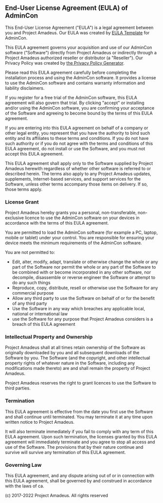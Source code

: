 End-User License Agreement (EULA) of AdminCon
---------------------------------------------

This End-User License Agreement ("EULA") is a legal agreement between
you and Project Amadeus. Our EULA was created by [EULA
Template](https://www.eulatemplate.com) for AdminCon.

This EULA agreement governs your acquisition and use of our AdminCon
software ("Software") directly from Project Amadeus or indirectly
through a Project Amadeus authorized reseller or distributor (a
"Reseller"). Our Privacy Policy was created by [the Privacy Policy
Generator](https://www.generateprivacypolicy.com/).

Please read this EULA agreement carefully before completing the
installation process and using the AdminCon software. It provides a
license to use the AdminCon software and contains warranty information
and liability disclaimers.

If you register for a free trial of the AdminCon software, this EULA
agreement will also govern that trial. By clicking "accept" or
installing and/or using the AdminCon software, you are confirming your
acceptance of the Software and agreeing to become bound by the terms of
this EULA agreement.

If you are entering into this EULA agreement on behalf of a company or
other legal entity, you represent that you have the authority to bind
such entity and its affiliates to these terms and conditions. If you do
not have such authority or if you do not agree with the terms and
conditions of this EULA agreement, do not install or use the Software,
and you must not accept this EULA agreement.

This EULA agreement shall apply only to the Software supplied by Project
Amadeus herewith regardless of whether other software is referred to or
described herein. The terms also apply to any Project Amadeus updates,
supplements, Internet-based services, and support services for the
Software, unless other terms accompany those items on delivery. If so,
those terms apply.

### License Grant

Project Amadeus hereby grants you a personal, non-transferable,
non-exclusive licence to use the AdminCon software on your devices in
accordance with the terms of this EULA agreement.

You are permitted to load the AdminCon software (for example a PC,
laptop, mobile or tablet) under your control. You are responsible for
ensuring your device meets the minimum requirements of the AdminCon
software.

You are not permitted to:

-   Edit, alter, modify, adapt, translate or otherwise change the whole
    or any part of the Software nor permit the whole or any part of the
    Software to be combined with or become incorporated in any other
    software, nor decompile, disassemble or reverse engineer the
    Software or attempt to do any such things
-   Reproduce, copy, distribute, resell or otherwise use the Software
    for any commercial purpose
-   Allow any third party to use the Software on behalf of or for the
    benefit of any third party
-   Use the Software in any way which breaches any applicable local,
    national or international law
-   use the Software for any purpose that Project Amadeus considers is a
    breach of this EULA agreement

### Intellectual Property and Ownership

Project Amadeus shall at all times retain ownership of the Software as
originally downloaded by you and all subsequent downloads of the
Software by you. The Software (and the copyright, and other intellectual
property rights of whatever nature in the Software, including any
modifications made thereto) are and shall remain the property of Project
Amadeus.

Project Amadeus reserves the right to grant licences to use the Software
to third parties.

### Termination

This EULA agreement is effective from the date you first use the
Software and shall continue until terminated. You may terminate it at
any time upon written notice to Project Amadeus.

It will also terminate immediately if you fail to comply with any term
of this EULA agreement. Upon such termination, the licenses granted by
this EULA agreement will immediately terminate and you agree to stop all
access and use of the Software. The provisions that by their nature
continue and survive will survive any termination of this EULA
agreement.

### Governing Law

This EULA agreement, and any dispute arising out of or in connection
with this EULA agreement, shall be governed by and construed in
accordance with the laws of ca.

​(c) 2017-2022 Project Amadeus. All rights reserved
